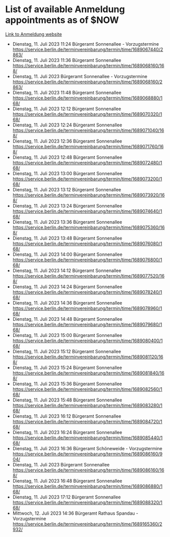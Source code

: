 # List of available Anmeldung appointments as of $NOW
[Link to Anmeldung website](https://service.berlin.de/terminvereinbarung/termin/tag.php?termin=1&anliegen[]=120686&dienstleisterlist=122210,122217,327316,122219,327312,122227,327314,122231,327346,122243,327348,122254,122252,329742,122260,329745,122262,329748,122271,327278,122273,327274,122277,327276,330436,122280,327294,122282,327290,122284,327292,122291,327270,122285,327266,122286,327264,122296,327268,150230,329760,122297,327286,122294,327284,122312,329763,122314,329775,122304,327330,122311,327334,122309,327332,317869,122281,327352,122279,329772,122283,122276,327324,122274,327326,122267,329766,122246,327318,122251,327320,122257,327322,122208,327298,122226,327300&herkunft=http%3A%2F%2Fservice.berlin.de%2Fdienstleistung%2F120686%2F)
- Dienstag, 11. Juli 2023 11:24 Bürgeramt Sonnenallee - Vorzugstermine https://service.berlin.de/terminvereinbarung/termin/time/1689067440/2863/
- Dienstag, 11. Juli 2023 11:36 Bürgeramt Sonnenallee https://service.berlin.de/terminvereinbarung/termin/time/1689068160/168/
- Dienstag, 11. Juli 2023  Bürgeramt Sonnenallee - Vorzugstermine https://service.berlin.de/terminvereinbarung/termin/time/1689068160/2863/
- Dienstag, 11. Juli 2023 11:48 Bürgeramt Sonnenallee https://service.berlin.de/terminvereinbarung/termin/time/1689068880/168/
- Dienstag, 11. Juli 2023 12:12 Bürgeramt Sonnenallee https://service.berlin.de/terminvereinbarung/termin/time/1689070320/168/
- Dienstag, 11. Juli 2023 12:24 Bürgeramt Sonnenallee https://service.berlin.de/terminvereinbarung/termin/time/1689071040/168/
- Dienstag, 11. Juli 2023 12:36 Bürgeramt Sonnenallee https://service.berlin.de/terminvereinbarung/termin/time/1689071760/168/
- Dienstag, 11. Juli 2023 12:48 Bürgeramt Sonnenallee https://service.berlin.de/terminvereinbarung/termin/time/1689072480/168/
- Dienstag, 11. Juli 2023 13:00 Bürgeramt Sonnenallee https://service.berlin.de/terminvereinbarung/termin/time/1689073200/168/
- Dienstag, 11. Juli 2023 13:12 Bürgeramt Sonnenallee https://service.berlin.de/terminvereinbarung/termin/time/1689073920/168/
- Dienstag, 11. Juli 2023 13:24 Bürgeramt Sonnenallee https://service.berlin.de/terminvereinbarung/termin/time/1689074640/168/
- Dienstag, 11. Juli 2023 13:36 Bürgeramt Sonnenallee https://service.berlin.de/terminvereinbarung/termin/time/1689075360/168/
- Dienstag, 11. Juli 2023 13:48 Bürgeramt Sonnenallee https://service.berlin.de/terminvereinbarung/termin/time/1689076080/168/
- Dienstag, 11. Juli 2023 14:00 Bürgeramt Sonnenallee https://service.berlin.de/terminvereinbarung/termin/time/1689076800/168/
- Dienstag, 11. Juli 2023 14:12 Bürgeramt Sonnenallee https://service.berlin.de/terminvereinbarung/termin/time/1689077520/168/
- Dienstag, 11. Juli 2023 14:24 Bürgeramt Sonnenallee https://service.berlin.de/terminvereinbarung/termin/time/1689078240/168/
- Dienstag, 11. Juli 2023 14:36 Bürgeramt Sonnenallee https://service.berlin.de/terminvereinbarung/termin/time/1689078960/168/
- Dienstag, 11. Juli 2023 14:48 Bürgeramt Sonnenallee https://service.berlin.de/terminvereinbarung/termin/time/1689079680/168/
- Dienstag, 11. Juli 2023 15:00 Bürgeramt Sonnenallee https://service.berlin.de/terminvereinbarung/termin/time/1689080400/168/
- Dienstag, 11. Juli 2023 15:12 Bürgeramt Sonnenallee https://service.berlin.de/terminvereinbarung/termin/time/1689081120/168/
- Dienstag, 11. Juli 2023 15:24 Bürgeramt Sonnenallee https://service.berlin.de/terminvereinbarung/termin/time/1689081840/168/
- Dienstag, 11. Juli 2023 15:36 Bürgeramt Sonnenallee https://service.berlin.de/terminvereinbarung/termin/time/1689082560/168/
- Dienstag, 11. Juli 2023 15:48 Bürgeramt Sonnenallee https://service.berlin.de/terminvereinbarung/termin/time/1689083280/168/
- Dienstag, 11. Juli 2023 16:12 Bürgeramt Sonnenallee https://service.berlin.de/terminvereinbarung/termin/time/1689084720/168/
- Dienstag, 11. Juli 2023 16:24 Bürgeramt Sonnenallee https://service.berlin.de/terminvereinbarung/termin/time/1689085440/168/
- Dienstag, 11. Juli 2023 16:36 Bürgeramt Schöneweide - Vorzugstermine https://service.berlin.de/terminvereinbarung/termin/time/1689086160/904/
- Dienstag, 11. Juli 2023  Bürgeramt Sonnenallee https://service.berlin.de/terminvereinbarung/termin/time/1689086160/168/
- Dienstag, 11. Juli 2023 16:48 Bürgeramt Sonnenallee https://service.berlin.de/terminvereinbarung/termin/time/1689086880/168/
- Dienstag, 11. Juli 2023 17:12 Bürgeramt Sonnenallee https://service.berlin.de/terminvereinbarung/termin/time/1689088320/168/
- Mittwoch, 12. Juli 2023 14:36 Bürgeramt Rathaus Spandau - Vorzugstermine https://service.berlin.de/terminvereinbarung/termin/time/1689165360/2932/

